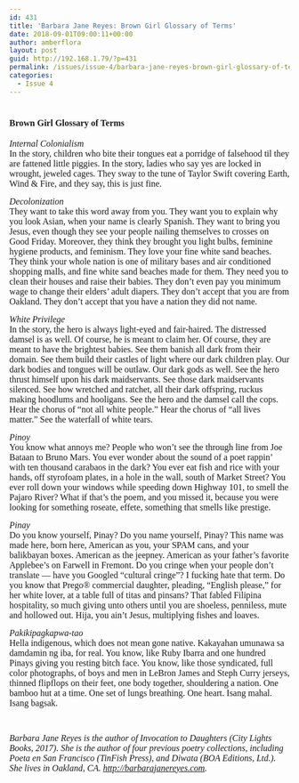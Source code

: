 ```yaml
---
id: 431
title: 'Barbara Jane Reyes: Brown Girl Glossary of Terms'
date: 2018-09-01T09:00:11+00:00
author: amberflora
layout: post
guid: http://192.168.1.79/?p=431
permalink: /issues/issue-4/barbara-jane-reyes-brown-girl-glossary-of-terms/
categories:
  - Issue 4
---
```

# <span style="font-size: 12pt; font-family: georgia, palatino, serif;">Brown Girl Glossary of Terms</span>

<span style="font-size: 12pt; font-family: georgia, palatino, serif;"><em>Internal Colonialism</em></span>  
<span style="font-size: 12pt; font-family: georgia, palatino, serif;">In the story, children who bite their tongues eat a porridge of falsehood til they are fattened little piggies. In the story, ladies who say yes are locked in wrought, jeweled cages. They sway to the tune of Taylor Swift covering Earth, Wind & Fire, and they say, this is just fine.</span>

<span style="font-size: 12pt; font-family: georgia, palatino, serif;"><em>Decolonization</em></span>  
<span style="font-size: 12pt; font-family: georgia, palatino, serif;">They want to take this word away from you. They want you to explain why you look Asian, when your name is clearly Spanish. They want to bring you Jesus, even though they see your people nailing themselves to crosses on Good Friday. Moreover, they think they brought you light bulbs, feminine hygiene products, and feminism. They love your fine white sand beaches. They think your whole nation is one of military bases and air conditioned shopping malls, and fine white sand beaches made for them. They need you to clean their houses and raise their babies. They don’t even pay you minimum wage to change their elders’ adult diapers. They don’t accept that you are from Oakland. They don’t accept that you have a nation they did not name.</span>

<span style="font-size: 12pt; font-family: georgia, palatino, serif;"><em>White Privilege</em></span>  
<span style="font-size: 12pt; font-family: georgia, palatino, serif;">In the story, the hero is always light-eyed and fair-haired. The distressed damsel is as well. Of course, he is meant to claim her. Of course, they are meant to have the brightest babies. See them banish all dark from their domain. See them build their castles of light where our dark children play. Our dark bodies and tongues will be outlaw. Our dark gods as well. See the hero thrust himself upon his dark maidservants. See those dark maidservants silenced. See how wretched and ratchet, all their dark offspring, ruckus making hoodlums and hooligans. See the hero and the damsel call the cops. Hear the chorus of “not all white people.” Hear the chorus of “all lives matter.” See the waterfall of white tears.</span>

<span style="font-size: 12pt; font-family: georgia, palatino, serif;"><em>Pinoy</em></span>  
<span style="font-size: 12pt; font-family: georgia, palatino, serif;">You know what annoys me? People who won’t see the through line from Joe Bataan to Bruno Mars. You ever wonder about the sound of a poet rappin’ with ten thousand carabaos in the dark? You ever eat fish and rice with your hands, off styrofoam plates, in a hole in the wall, south of Market Street? You ever roll down your windows while speeding down Highway 101, to smell the Pajaro River? What if that’s the poem, and you missed it, because you were looking for something roseate, effete, something that smells like prestige.</span>

<span style="font-size: 12pt; font-family: georgia, palatino, serif;"><em>Pinay</em></span>  
<span style="font-size: 12pt; font-family: georgia, palatino, serif;">Do you know yourself, Pinay? Do you name yourself, Pinay? This name was made here, born here, American as you, your SPAM cans, and your balikbayan boxes. American as the jeepney. American as your father’s favorite Applebee’s on Farwell in Fremont. Do you cringe when your people don’t translate — have you Googled “cultural cringe”? I fucking hate that term. Do you know that Prego® commercial daughter, pleading, “English please,” for her white lover, at a table full of titas and pinsans? That fabled Filipina hospitality, so much giving unto others until you are shoeless, penniless, mute and hollowed out. Hija, you ain’t Jesus, multiplying fishes and loaves.</span>

<span style="font-size: 12pt; font-family: georgia, palatino, serif;"><em>Pakikipagkapwa-tao</em></span>  
<span style="font-size: 12pt; font-family: georgia, palatino, serif;">Hella indigenous, which does not mean gone native. Kakayahan umunawa sa damdamin ng iba, for real. You know, like Ruby Ibarra and one hundred Pinays giving you resting bitch face. You know, like those syndicated, full color photographs, of boys and men in LeBron James and Steph Curry jerseys, thinned flipflops on their feet, one body together, shouldering a nation. One bamboo hut at a time. One set of lungs breathing. One heart. Isang mahal. Isang bagsak.</span>

&nbsp;

<span style="font-size: 12pt; font-family: georgia, palatino, serif;"><em>Barbara Jane Reyes is the author of Invocation to Daughters (City Lights Books, 2017). She is the author of four previous poetry collections, including Poeta en San Francisco (TinFish Press), and Diwata (BOA Editions, Ltd.). She lives in Oakland, CA. <a href="http://barbarajanereyes.com">http://barbarajanereyes.com</a>.</em></span>